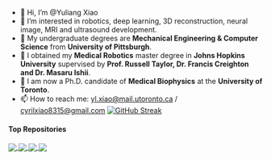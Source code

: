 - 👋 Hi, I’m @Yuliang Xiao
- 👀 I’m interested in robotics, deep learning, 3D reconstruction, neural image, MRI and ultrasound development.
- 💞️ My undergraduate degrees are **Mechanical Engineering & Computer Science** from **University of Pittsburgh**.
- 💞️ I obtained my **Medical Robotics** master degree in **Johns Hopkins University** supervised by **Prof. Russell Taylor, Dr. Francis Creighton and Dr. Masaru Ishii**.
- 🌱 I am now a Ph.D. candidate of **Medical Biophysics** at the **University of Toronto**.
- 📫 How to reach me: yl.xiao@mail.utoronto.ca / cyrilxiao8315@gmail.com
[![GitHub Streak](https://github-readme-streak-stats1.vercel.app?user=Chris%20Xiao&theme=synthwave&hide_border=true&date_format=n%2Fj%5B%2FY%5D&card_width=750)](https://git.io/streak-stats)
#### Top Repositories
<a href="https://github.com/mikami520/nnUNet">
  <img align="center" src="https://github-readme-stats-git-masterrstaa-rickstaa.vercel.app/api/pin/?username=mikami520&repo=nnUNet&theme=synthwave&show_owner=true" />
</a>
<a href="https://github.com/mikami520/MONAI">
  <img align="center" src="https://github-readme-stats-git-masterrstaa-rickstaa.vercel.app/api/pin/?username=mikami520&repo=MONAI&theme=synthwave&show_owner=true" />
</a>
<a href="https://github.com/mikami520/guided-diffusion">
  <img align="center" src="https://github-readme-stats-git-masterrstaa-rickstaa.vercel.app/api/pin/?username=mikami520&repo=guided-diffusion&theme=synthwave&show_owner=true" />
</a>
<a href="https://github.com/mikami520/DALL-E">
  <img align="center" src="https://github-readme-stats-git-masterrstaa-rickstaa.vercel.app/api/pin/?username=mikami520&repo=DALL-E&theme=synthwave&show_owner=true" />
</a>
